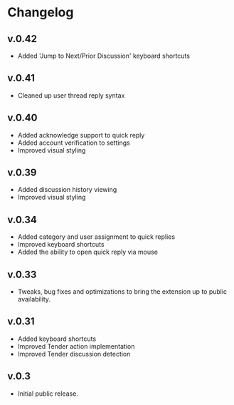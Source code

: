 # Changelog

## v.0.42

- Added 'Jump to Next/Prior Discussion' keyboard shortcuts

## v.0.41

- Cleaned up user thread reply syntax

## v.0.40

- Added acknowledge support to quick reply
- Added account verification to settings
- Improved visual styling

## v.0.39

- Added discussion history viewing
- Improved visual styling

## v.0.34

- Added category and user assignment to quick replies
- Improved keyboard shortcuts
- Added the ability to open quick reply via mouse

## v.0.33

- Tweaks, bug fixes and optimizations to bring the extension up to public availability.

## v.0.31

- Added keyboard shortcuts
- Improved Tender action implementation
- Improved Tender discussion detection

## v.0.3
- Initial public release.